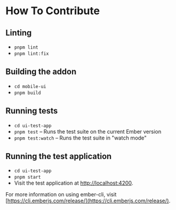 # How To Contribute

## Linting

- `pnpm lint`
- `pnpm lint:fix`

## Building the addon

- `cd mobile-ui`
- `pnpm build`

## Running tests

- `cd ui-test-app`
- `pnpm test` – Runs the test suite on the current Ember version
- `pnpm test:watch` – Runs the test suite in "watch mode"

## Running the test application

- `cd ui-test-app`
- `pnpm start`
- Visit the test application at [http://localhost:4200](http://localhost:4200).

For more information on using ember-cli, visit [https://cli.emberjs.com/release/](https://cli.emberjs.com/release/).

